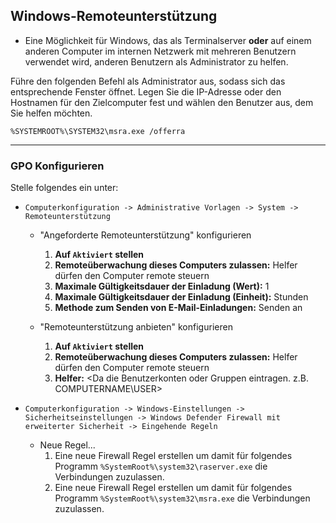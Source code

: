 ## Windows-Remoteunterstützung
- Eine Möglichkeit für Windows, das als Terminalserver **oder** auf einem anderen Computer im internen Netzwerk mit mehreren Benutzern verwendet wird, anderen Benutzern als Administrator zu helfen.

Führe den folgenden Befehl als Administrator aus, sodass sich das entsprechende Fenster öffnet. Legen Sie die IP-Adresse oder den Hostnamen für den Zielcomputer fest und wählen den Benutzer aus, dem Sie helfen möchten.

````
%SYSTEMROOT%\SYSTEM32\msra.exe /offerra
````

-----

### GPO Konfigurieren

Stelle folgendes ein unter:

- `Computerkonfiguration -> Administrative Vorlagen -> System -> Remoteunterstützung`

  - "Angeforderte Remoteunterstützung" konfigurieren
    1. **Auf `Aktiviert` stellen**
    2. **Remoteüberwachung dieses Computers zulassen:** Helfer dürfen den Computer remote steuern
    3. **Maximale Gültigkeitsdauer der Einladung (Wert):** 1
    4. **Maximale Gültigkeitsdauer der Einladung (Einheit):** Stunden
    5. **Methode zum Senden von E-Mail-Einladungen:** Senden an 

  - "Remoteunterstützung anbieten" konfigurieren
    1. **Auf `Aktiviert` stellen**
    2. **Remoteüberwachung dieses Computers zulassen:** Helfer dürfen den Computer remote steuern
    3. **Helfer:** <Da die Benutzerkonten oder Gruppen eintragen. z.B. COMPUTERNAME\USER>


- `Computerkonfiguration -> Windows-Einstellungen -> Sicherheitseinstellungen -> Windows Defender Firewall mit erweiterter Sicherheit -> Eingehende Regeln`
  
  - Neue Regel...
    1. Eine neue Firewall Regel erstellen um damit für folgendes Programm `%SystemRoot%\system32\raserver.exe` die Verbindungen zuzulassen.
    2. Eine neue Firewall Regel erstellen um damit für folgendes Programm `%SystemRoot%\system32\msra.exe` die Verbindungen zuzulassen.
